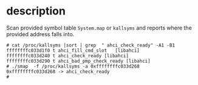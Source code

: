 # description

Scan provided symbol table `System.map` or `kallsyms` and reports where 
the provided address falls into.
```
# cat /proc/kallsyms |sort | grep  " ahci_check_ready" -A1 -B1
ffffffffc033d1f0 t ahci_fill_cmd_slot	[libahci]
ffffffffc033d240 t ahci_check_ready	[libahci]
ffffffffc033d290 t ahci_bad_pmp_check_ready	[libahci]
# ./smap  -f /proc/kallsyms -a 0xffffffffc033d268
0xffffffffc033d268 -> ahci_check_ready
#
```
